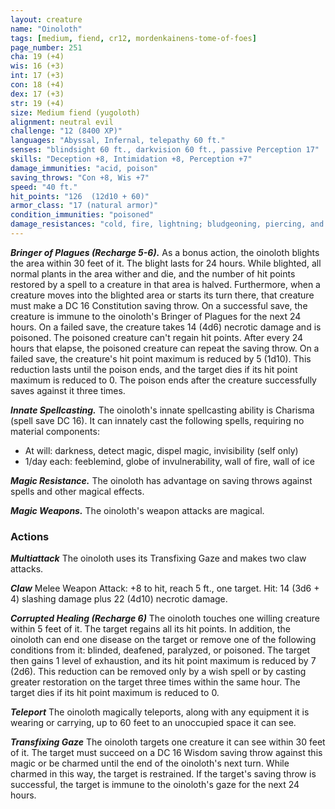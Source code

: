 ```yaml
---
layout: creature
name: "Oinoloth"
tags: [medium, fiend, cr12, mordenkainens-tome-of-foes]
page_number: 251
cha: 19 (+4)
wis: 16 (+3)
int: 17 (+3)
con: 18 (+4)
dex: 17 (+3)
str: 19 (+4)
size: Medium fiend (yugoloth)
alignment: neutral evil
challenge: "12 (8400 XP)"
languages: "Abyssal, Infernal, telepathy 60 ft."
senses: "blindsight 60 ft., darkvision 60 ft., passive Perception 17"
skills: "Deception +8, Intimidation +8, Perception +7"
damage_immunities: "acid, poison"
saving_throws: "Con +8, Wis +7"
speed: "40 ft."
hit_points: "126  (12d10 + 60)"
armor_class: "17 (natural armor)"
condition_immunities: "poisoned"
damage_resistances: "cold, fire, lightning; bludgeoning, piercing, and slashing from nonmagical attacks"
---
```


***Bringer of Plagues (Recharge 5-6).*** As a bonus action, the oinoloth blights the area within 30 feet of it. The blight lasts for 24 hours. While blighted, all normal plants in the area wither and die, and the number of hit points restored by a spell to a creature in that area is halved.
Furthermore, when a creature moves into the blighted area or starts its turn there, that creature must make a DC 16 Constitution saving throw. On a successful save, the creature is immune to the oinoloth's Bringer of Plagues for the next 24 hours. On a failed save, the creature takes 14 (4d6) necrotic damage and is poisoned.
The poisoned creature can't regain hit points. After every 24 hours that elapse, the poisoned creature can repeat the saving throw. On a failed save, the creature's hit point maximum is reduced by 5 (1d10). This reduction lasts until the poison ends, and the target dies if its hit point maximum is reduced to 0. The poison ends after the creature successfully saves against it three times.

***Innate Spellcasting.*** The oinoloth's innate spellcasting ability is Charisma (spell save DC 16). It can innately cast the following spells, requiring no material components:
* At will: darkness, detect magic, dispel magic, invisibility (self only)
* 1/day each: feeblemind, globe of invulnerability, wall of fire, wall of ice

***Magic Resistance.*** The oinoloth has advantage on saving throws against spells and other magical effects.

***Magic Weapons.*** The oinoloth's weapon attacks are magical.

### Actions

***Multiattack*** The oinoloth uses its Transfixing Gaze and makes two claw attacks.

***Claw*** Melee Weapon Attack: +8 to hit, reach 5 ft., one target. Hit: 14 (3d6 + 4) slashing damage plus 22 (4d10) necrotic damage.

***Corrupted Healing (Recharge 6)*** The oinoloth touches one willing creature within 5 feet of it. The target regains all its hit points. In addition, the oinoloth can end one disease on the target or remove one of the following conditions from it: blinded, deafened, paralyzed, or poisoned. The target then gains 1 level of exhaustion, and its hit point maximum is reduced by 7 (2d6). This reduction can be removed only by a wish spell or by casting greater restoration on the target three times within the same hour. The target dies if its hit point maximum is reduced to 0.

***Teleport*** The oinoloth magically teleports, along with any equipment it is wearing or carrying, up to 60 feet to an unoccupied space it can see.

***Transfixing Gaze*** The oinoloth targets one creature it can see within 30 feet of it. The target must succeed on a DC 16 Wisdom saving throw against this magic or be charmed until the end of the oinoloth's next turn. While charmed in this way, the target is restrained. If the target's saving throw is successful, the target is immune to the oinoloth's gaze for the next 24 hours.